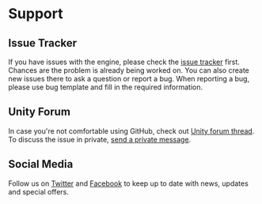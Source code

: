 # Support

## Issue Tracker

If you have issues with the engine, please check the [issue tracker](https://github.com/Elringus/NaninovelWeb/issues) first. Chances are the problem is already being worked on. You can also create new issues there to ask a question or report a bug. When reporting a bug, please use bug template and fill in the required information.

## Unity Forum

In case you're not comfortable using GitHub, check out [Unity forum thread](https://forum.unity.com/threads/naninovel-visual-novel-engine.601966/). To discuss the issue in private, [send a private message](https://forum.unity.com/conversations/add?to=Elringus). 


## Social Media

Follow us on [Twitter](https://twitter.com/naniengine) and [Facebook](https://www.facebook.com/naniengine) to keep up to date with news, updates and special offers.
